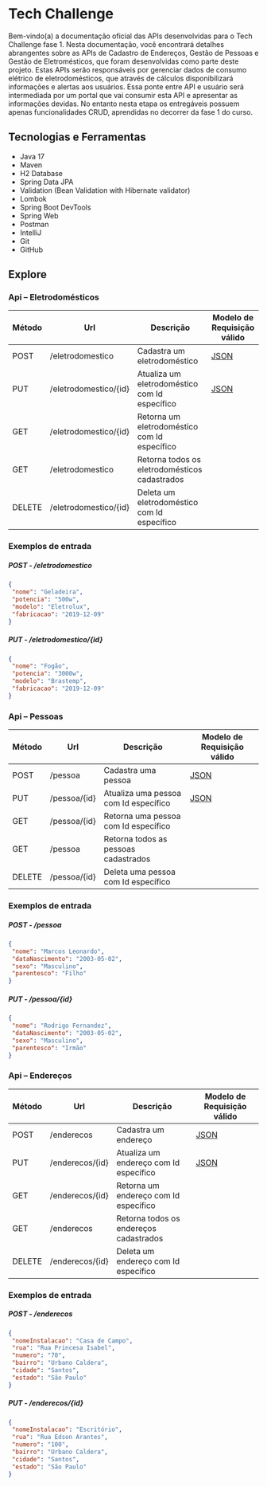 # Tech Challenge 

Bem-vindo(a) a documentação oficial das APIs desenvolvidas para o Tech Challenge fase 1. Nesta documentação, você encontrará detalhes abrangentes sobre as APIs de Cadastro de Endereços, Gestão de Pessoas e Gestão de Eletromésticos, que foram desenvolvidas como parte deste projeto. Estas APIs serão responsáveis por gerenciar dados de consumo elétrico de eletrodomésticos, que através de cálculos disponibilizará informações e alertas aos usuários. Essa ponte entre API e usuário será intermediada por um portal que vai consumir esta API e apresentar as informações devidas. No entanto nesta etapa os entregáveis possuem apenas funcionalidades CRUD, aprendidas no decorrer da fase 1 do curso.

## Tecnologias e Ferramentas
- Java 17
- Maven
- H2 Database
- Spring Data JPA
- Validation (Bean Validation with Hibernate validator)
- Lombok
- Spring Boot DevTools
- Spring Web
- Postman
- IntelliJ
- Git
- GitHub

## Explore

### Api – Eletrodomésticos

| Método | Url | Descrição | Modelo de Requisição válido |
| ------ | --- | ----------- | ------------------------- |
| POST    | /eletrodomestico | Cadastra um eletrodoméstico | [JSON](#createEletro)|
| PUT   | /eletrodomestico/{id} | Atualiza um eletrodoméstico com Id específico | [JSON](#updateEletro) |
| GET    | /eletrodomestico/{id} | Retorna um eletrodoméstico com Id específico | |
| GET    | /eletrodomestico | Retorna todos os eletrodomésticos cadastrados | |
| DELETE    | /eletrodomestico/{id} | Deleta um eletrodoméstico com Id específico | |

### Exemplos de entrada

##### <a id="createEletro"> POST - /eletrodomestico</a>
```json
{
 "nome": "Geladeira",
 "potencia": "500w",
 "modelo": "Eletrolux",
 "fabricacao": "2019-12-09"
}
```

##### <a id="updateEletro">PUT - /eletrodomestico/{id}</a>
```json
{
 "nome": "Fogão",
 "potencia": "3000w",
 "modelo": "Brastemp",
 "fabricacao": "2019-12-09"
}
```
### Api – Pessoas

| Método | Url | Descrição | Modelo de Requisição válido |
| ------ | --- | ----------- | ------------------------- |
| POST    | /pessoa | Cadastra uma pessoa | [JSON](#createPessoa)|
| PUT   | /pessoa/{id} | Atualiza uma pessoa com Id específico | [JSON](#updatepessoa) |
| GET    | /pessoa/{id} | Retorna uma pessoa com Id específico | |
| GET    | /pessoa | Retorna todos as pessoas cadastrados | |
| DELETE    | /pessoa/{id} | Deleta uma pessoa com Id específico | |

### Exemplos de entrada

##### <a id="createPessoa"> POST - /pessoa</a>
```json
{
 "nome": "Marcos Leonardo",
 "dataNascimento": "2003-05-02",
 "sexo": "Masculino",
 "parentesco": "Filho"
}
```

##### <a id="updatepessoa">PUT - /pessoa/{id}</a>
```json
{
 "nome": "Rodrigo Fernandez",
 "dataNascimento": "2003-05-02",
 "sexo": "Masculino",
 "parentesco": "Irmão"
}
```
### Api – Endereços

| Método | Url | Descrição | Modelo de Requisição válido |
| ------ | --- | ----------- | ------------------------- |
| POST    | /enderecos | Cadastra um endereço | [JSON](#createEndereco)|
| PUT   | /enderecos/{id} | Atualiza um endereço com Id específico | [JSON](#updateEndereco) |
| GET    | /enderecos/{id} | Retorna um endereço com Id específico | |
| GET    | /enderecos | Retorna todos os endereços cadastrados | |
| DELETE    | /enderecos/{id} | Deleta um endereço com Id específico | |

### Exemplos de entrada

##### <a id="createEndereco"> POST - /enderecos</a>
```json
{
 "nomeInstalacao": "Casa de Campo",
 "rua": "Rua Princesa Isabel",
 "numero": "70",
 "bairro": "Urbano Caldera",
 "cidade": "Santos",
 "estado": "São Paulo"
}
```

##### <a id="updateEndereco">PUT - /enderecos/{id}</a>
```json
{
 "nomeInstalacao": "Escritório",
 "rua": "Rua Edson Arantes",
 "numero": "100",
 "bairro": "Urbano Caldera",
 "cidade": "Santos",
 "estado": "São Paulo"
}
```



